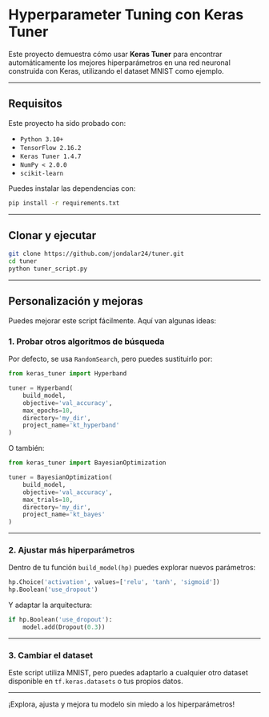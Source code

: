#  Hyperparameter Tuning con Keras Tuner

Este proyecto demuestra cómo usar **Keras Tuner** para encontrar automáticamente los mejores hiperparámetros en una red neuronal construida con Keras, utilizando el dataset MNIST como ejemplo.

---

##  Requisitos

Este proyecto ha sido probado con:

- `Python 3.10+`
- `TensorFlow 2.16.2`
- `Keras Tuner 1.4.7`
- `NumPy < 2.0.0`
- `scikit-learn`

Puedes instalar las dependencias con:

```bash
pip install -r requirements.txt
```

---

##  Clonar y ejecutar

```bash
git clone https://github.com/jondalar24/tuner.git
cd tuner
python tuner_script.py
```

---

##  Personalización y mejoras

Puedes mejorar este script fácilmente. Aquí van algunas ideas:

### 1.  Probar otros algoritmos de búsqueda

Por defecto, se usa `RandomSearch`, pero puedes sustituirlo por:

```python
from keras_tuner import Hyperband

tuner = Hyperband(
    build_model,
    objective='val_accuracy',
    max_epochs=10,
    directory='my_dir',
    project_name='kt_hyperband'
)
```

O también:

```python
from keras_tuner import BayesianOptimization

tuner = BayesianOptimization(
    build_model,
    objective='val_accuracy',
    max_trials=10,
    directory='my_dir',
    project_name='kt_bayes'
)
```

---

### 2.  Ajustar más hiperparámetros

Dentro de tu función `build_model(hp)` puedes explorar nuevos parámetros:

```python
hp.Choice('activation', values=['relu', 'tanh', 'sigmoid'])
hp.Boolean('use_dropout')
```

Y adaptar la arquitectura:

```python
if hp.Boolean('use_dropout'):
    model.add(Dropout(0.3))
```

---

### 3.  Cambiar el dataset

Este script utiliza MNIST, pero puedes adaptarlo a cualquier otro dataset disponible en `tf.keras.datasets` o tus propios datos.

---

 ¡Explora, ajusta y mejora tu modelo sin miedo a los hiperparámetros!

